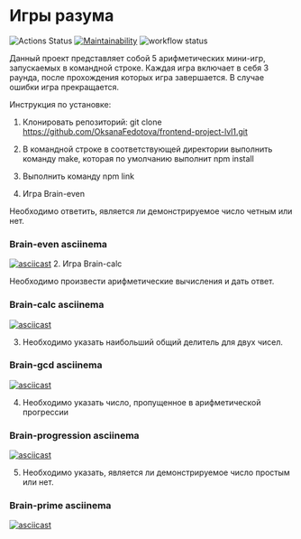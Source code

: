 # Игры разума

![Actions Status](https://github.com/OksanaFedotova/frontend-project-lvl1/workflows/hexlet-check/badge.svg)
[![Maintainability](https://api.codeclimate.com/v1/badges/a99a88d28ad37a79dbf6/maintainability)](https://codeclimate.com/github/codeclimate/codeclimate/maintainability)
![workflow status](https://github.com/OksanaFedotova/frontend-project-lvl1/workflows/Super-Linter/badge.svg)

Данный проект представляет собой 5 арифметических мини-игр, запускаемых в командной строке. Каждая игра включает в себя 3 раунда, после прохождения которых игра завершается. В случае ошибки игра прекращается. 

Инструкция по установке: 

1. Клонировать репозиторий: git clone https://github.com/OksanaFedotova/frontend-project-lvl1.git
2. В командной строке в соответствующей директории выполнить команду make, которая по умолчанию выполнит npm install
3. Выполнить команду npm link


1. Игра Brain-even

Необходимо ответить, является ли демонстрируемое число четным или нет. 

### Brain-even asciinema
[![asciicast](https://asciinema.org/a/yP7auTL8WmSS66UvpQ1byFEo4.svg)](https://asciinema.org/a/yP7auTL8WmSS66UvpQ1byFEo4)
2. Игра Brain-calc 

Необходимо произвести арифметические вычисления и дать ответ.

### Brain-calc asciinema
[![asciicast](https://asciinema.org/a/sKYejna7JhFbR1KMArlPhf7Xy.svg)](https://asciinema.org/a/sKYejna7JhFbR1KMArlPhf7Xy)

3. Необходимо указать наибольший общий делитель для двух чисел.

### Brain-gcd asciinema
[![asciicast](https://asciinema.org/a/bUIdVB3wavUGcnNQj76fI1WSS.svg)](https://asciinema.org/a/bUIdVB3wavUGcnNQj76fI1WSS)

4. Необходимо указать число, пропущенное в арифметической прогрессии

### Brain-progression asciinema
[![asciicast](https://asciinema.org/a/IJVdGIOZ4LW1iFC1t4QXAMwyX.svg)](https://asciinema.org/a/IJVdGIOZ4LW1iFC1t4QXAMwyX)

5. Необходимо указать, является ли демонстрируемое число простым или нет. 

### Brain-prime asciinema
[![asciicast](https://asciinema.org/a/W9pSRWa04U9dfyAFaQia0hLoN.svg)](https://asciinema.org/a/W9pSRWa04U9dfyAFaQia0hLoN)
